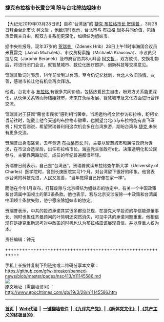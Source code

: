 ### 捷克布拉格市长爱台湾 盼与台北缔结姐妹市
------------------------

<p>
 【大纪元2019年03月28日讯】自称“台湾迷”的
 <a href="http://www.epochtimes.com/gb/tag/%E6%8D%B7%E5%85%8B.html">
  捷克
 </a>
 <a href="http://www.epochtimes.com/gb/tag/%E5%B8%83%E6%8B%89%E6%A0%BC%E5%B8%82%E9%95%BF.html">
  布拉格市长
 </a>
 <a href="http://www.epochtimes.com/gb/tag/%E8%B4%BA%E7%91%9E%E6%99%AE.html">
  贺瑞普
 </a>
 ，3月28日拜会台北市长
 <a href="http://www.epochtimes.com/gb/tag/%E6%9F%AF%E6%96%87%E5%93%B2.html">
  柯文哲
 </a>
 ，他致词时表示，台北市与
 <a href="http://www.epochtimes.com/gb/tag/%E5%B8%83%E6%8B%89%E6%A0%BC.html">
  布拉格
 </a>
 很多共同价值，包括热爱民主自由，盼双方关系能更深化，如缔结为姐妹市。
</p>
<p>
 据中央社报导，现年37岁的
 <a href="http://www.epochtimes.com/gb/tag/%E8%B4%BA%E7%91%9E%E6%99%AE.html">
  贺瑞普
 </a>
 （Zdenek Hrib）28日上午11时率海国会议员米夏雷克（Jakub Michalek）、市议员柯索娃（Michaela Krausova）、市议员贝拉尼克（Jaromir Beranek）及市府官员共8人拜会
 <a href="http://www.epochtimes.com/gb/tag/%E6%9F%AF%E6%96%87%E5%93%B2.html">
  柯文哲
 </a>
 ，双方致词、交换礼物后，将进行闭门会议，就智慧城市、数位化医疗照护、创新科技等交换意见。
</p>
<p>
 贺瑞普致词时表示，14年前曾到过台湾，至今仍记忆犹新，台北人依旧热情、友善，感谢市长让他有机会再次拜访。
</p>
<p>
 他说，台北市与
 <a href="http://www.epochtimes.com/gb/tag/%E5%B8%83%E6%8B%89%E6%A0%BC.html">
  布拉格
 </a>
 有很多共同价值，包括热爱民主自由，盼双方关系能更深化，从伙伴关系转而缔结姐妹市，未来在永续发展、智慧城市及文化方面进行合作交流。
</p>
<p>
 贺瑞普对于获赠“荣誉市民状”感到相当荣幸，当场邀约柯文哲参访布拉格，盼柯文哲前往时，能戴上他今天送的布拉格市徽章，也期望台北市与布拉格能有直飞班机；柯文哲则说，希望贺瑞普利用这次机会多在台湾旅游，期盼台湾与
 <a href="http://www.epochtimes.com/gb/tag/%E6%8D%B7%E5%85%8B.html">
  捷克
 </a>
 未来有更多交流。
</p>
<p>
 贺瑞普出身海盗党，去年竞选
 <a href="http://www.epochtimes.com/gb/tag/%E5%B8%83%E6%8B%89%E6%A0%BC%E5%B8%82%E9%95%BF.html">
  布拉格市长
 </a>
 时，主要以智慧城市和廉洁政府为诉求，在市议会选举后，出任布拉格市长。海盗党主张政府e化、决策透明化和公民参与，主要靠网路动员，成员的年纪普遍都很年轻。
</p>
<p>
 贺瑞普日前表示，自己是“台湾迷”。贺瑞普就读布拉格查尔斯大学（University of Charles）医学院时，曾到长庚医院实习1个月，对台湾留下很好的印象。他曾表示台湾的科技先进，人民又友善，“当年觉得自己好像在家一样”。
</p>
<p>
 而他在今年1月宣布，打算废除与北京缔结为姐妹市的协定中，有关一个中国政策和台湾属中国领土的第3条条款。他也表示，若与北京交涉废除一中政策和台湾属中国领土条款失败，他宁愿废除姐妹市的协定。
</p>
<p>
 贺瑞普表示，中共的投资承诺其实很多都没兑现，在捷克大举投资的华信能源董事长、同时也担任齐曼顾问的叶简明还突然消失，可见中共的承诺问题重重，他相信现在是捷克重新思考对中政策的时机也认为布拉格应该展现自信，并以尊重人权为本。
</p>
<p>
 责任编辑：钟元
</p>

+++++++++++++++++++++++++++++++++++++++++++++++++++++++++++<br/><br/>
手机上长按并复制下列链接或二维码分享本文章：<br/>
https://github.com/gfw-breaker/banned-news/blob/master/pages/nsc413/n11145586.md <br/>
<a href='https://github.com/gfw-breaker/banned-news/blob/master/pages/nsc413/n11145586.md'><img src='https://github.com/gfw-breaker/banned-news/blob/master/pages/nsc413/n11145586.md.png'/></a> <br/>
原文地址（需翻墙访问）：http://www.epochtimes.com/gb/19/3/28/n11145586.htm


------------------------
#### [首页](https://github.com/gfw-breaker/banned-news/blob/master/README.md) &nbsp;|&nbsp; [Web代理](https://github.com/labour-camp/helloworld) &nbsp;|&nbsp; [一键翻墙软件](https://github.com/gfw-breaker/nogfw/blob/master/README.md) &nbsp;| [《九评共产党》](https://github.com/gfw-breaker/9ping.md/blob/master/README.md#九评之一评共产党是什么) | [《解体党文化》](https://github.com/gfw-breaker/jtdwh.md/blob/master/README.md) | [《共产主义的终极目的》](https://github.com/gfw-breaker/gczydzjmd.md/blob/master/README.md)

